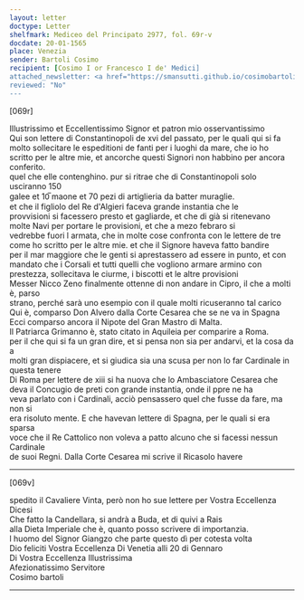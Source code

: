 ```yaml
---
layout: letter
doctype: Letter
shelfmark: Mediceo del Principato 2977, fol. 69r-v
docdate: 20-01-1565
place: Venezia
sender: Bartoli Cosimo
recipient: [Cosimo I or Francesco I de' Medici]
attached_newsletter: <a href="https://smansutti.github.io/cosimobartoli/texts/3079_092/">3079_092</a>
reviewed: "No"
---
```


[069r]  
  
  
Illustrissimo et Eccellentissimo Signor et patron mio osservantissimo  
Qui son lettere di Constantinopoli de xvi del passato, per le quali qui si fa  
molto sollecitare le espeditioni de fanti per i luoghi da mare, che io ho  
scritto per le altre mie, et ancorche questi Signori non habbino per ancora conferito.  
quel che elle contenghino. pur si ritrae che di Constantinopoli solo usciranno 150  
galee et 10̅ maone et 70 pezi di artiglieria da batter muraglie.  
et che il figliolo del Re d'Algieri faceva grande instantia che le  
provvisioni si facessero presto et gagliarde, et che di già si ritenevano  
molte Navi per portare le provisioni, et che a mezo febraro si  
vedrebbe fuori l armata, che in molte cose confronta con le lettere de tre  
come ho scritto per le altre mie. et che il Signore haveva fatto bandire  
per il mar maggiore che le genti si aprestassero ad essere in punto, et con  
mandato che i Corsali et tutti quelli che vogliono armare armino con  
prestezza, sollecitava le ciurme, i biscotti et le altre provisioni  
Messer Nicco Zeno finalmente ottenne di non andare in Cipro, il che a molti è, parso  
strano, perché sarà uno esempio con il quale molti ricuseranno tal carico  
Qui è, comparso Don Alvero dalla Corte Cesarea che se ne va in Spagna  
Ecci comparso ancora il Nipote del Gran Mastro di Malta.  
Il Patriarca Grimanno è, stato citato in Aquileia per comparire a Roma.  
per il che qui si fa un gran dire, et si pensa non sia per andarvi, et la cosa da a  
molti gran dispiacere, et si giudica sia una scusa per non lo far Cardinale in questa tenere  
Di Roma per lettere de xiii si ha nuova che lo Ambasciatore Cesarea che  
deva il Concugio de preti con grande instantia, onde il ppre ne ha  
veva parlato con i Cardinali, acciò pensassero quel che fusse da fare, ma non si  
era risoluto mente. E che havevan lettere di Spagna, per le quali si era sparsa  
voce che il Re Cattolico non voleva a patto alcuno che si facessi nessun Cardinale  
de suoi Regni. Dalla Corte Cesarea mi scrive il Ricasolo havere  
  
---  

[069v]  
  
  
spedito il Cavaliere Vinta, però non ho sue lettere per Vostra Eccellenza Dicesi  
Che fatto la Candellara, si andrà a Buda, et di quivi a Rais  
alla Dieta Imperiale che è, quanto posso scrivere di importanzia.  
l huomo del Signor Giangzo che parte questo dì per cotesta volta  
Dio feliciti Vostra Eccellenza Di Venetia alli 20 di Gennaro  
Di Vostra Eccellenza Illustrissima  
Afezionatissimo Servitore  
Cosimo bartoli  
  
---  

